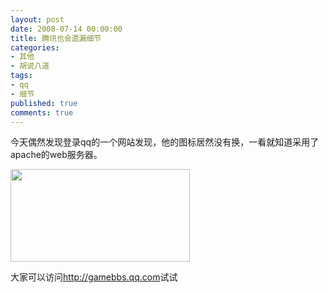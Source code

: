 ```yaml
---
layout: post
date: 2008-07-14 00:00:00
title: 腾讯也会遗漏细节
categories:
- 其他
- 胡说八道
tags:
- qq
- 细节
published: true
comments: true
---
```

<p>今天偶然发现登录qq的一个网站发现，他的图标居然没有换，一看就知道采用了apache的web服务器。</p>

<p><img class="alignnone size-medium wp-image-173" title="b3sf_z3n0plxxsbb71" src="{{site.url}}/media/2008/07/b3sf_z3n0plxxsbb71.jpg" alt="" width="287" height="148" /></p>

<p>大家可以访问<a href="http://gamebbs.qq.com" target="_blank">http://gamebbs.qq.com</a>试试</p>
